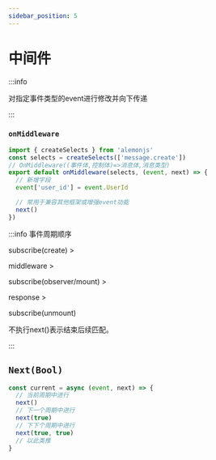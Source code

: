 ```yaml
---
sidebar_position: 5
---
```


# 中间件

:::info

对指定事件类型的event进行修改并向下传递

:::

### `onMiddleware`

```ts title="src/middleware/**/*/mw.ts"
import { createSelects } from 'alemonjs'
const selects = createSelects(['message.create'])
// OnMiddleware((事件体,控制体)=>消息体,消息类型)
export default onMiddleware(selects, (event, next) => {
  // 新增字段
  event['user_id'] = event.UserId

  // 常用于兼容其他框架或增强event功能
  next()
})
```

:::info 事件周期顺序

subscribe(create) >

middleware >

subscribe(observer/mount) >

response >

subscribe(unmount)

不执行next()表示结束后续匹配。

:::

## `Next(Bool)`

```ts
const current = async (event, next) => {
  // 当前周期中进行
  next()
  // 下一个周期中进行
  next(true)
  // 下下个周期中进行
  next(true, true)
  // 以此类推
}
```
